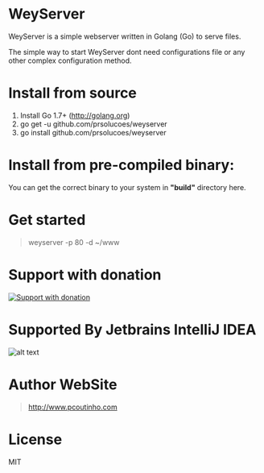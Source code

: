 # WeyServer

WeyServer is a simple webserver written in Golang (Go) to serve files.  

The simple way to start WeyServer dont need configurations file or any other complex configuration method.
  
# Install from source

1. Install Go 1.7+ (http://golang.org)
2. go get -u github.com/prsolucoes/weyserver
3. go install github.com/prsolucoes/weyserver

# Install from pre-compiled binary:

You can get the correct binary to your system in **"build"** directory here.

# Get started

> weyserver -p 80 -d ~/www 

# Support with donation
[![Support with donation](http://donation.pcoutinho.com/images/donate-button.png)](http://donation.pcoutinho.com/)

# Supported By Jetbrains IntelliJ IDEA

![alt text](https://github.com/prsolucoes/weyserver/raw/master/extras/jetbrains/logo.png "Supported By Jetbrains IntelliJ IDEA")

# Author WebSite

> http://www.pcoutinho.com

# License

MIT
